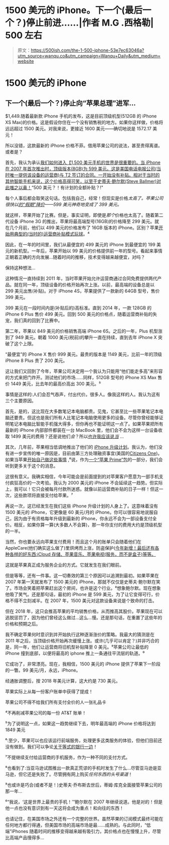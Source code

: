 # 1500 美元的 iPhone。下一个(最后一个？)停止前进……|作者 M.G .西格勒| 500 左右

> 原文：<https://500ish.com/the-1-500-iphone-53e7ec63046a?utm_source=wanqu.co&utm_campaign=Wanqu+Daily&utm_medium=website>



# 1500 美元的 iPhone

## 下一个(最后一个？)停止向“苹果总理”进军…

$1,449.随着最新款 iPhone 手机的发布，这是目前顶级机型(512GB 的 iPhone XS Max)的价格。这是假设你住在一个没有销售税的地方。如果你这样做，价格将远远超过 1500 美元。对我来说，更接近 1600 美元——确切地说是 1572.17 美元！

所以没错，这款最新的 iPhone 价格不菲。借用苹果公司的说法，甚至贵得离谱。或者是？

首先，我认为承认[我们如何进入【1,500 美元手机的世界是很重要的。当 iPhone 在 2007 年首次推出时，顶级版本(8GB)为 599 美元。这是美国电话电报公司(当时唯一提供该设备的运营商)与 T2 签订的合同。一开始没有补贴。相对于当时的其他智能手机来说，这个价格高得可笑，以至于史蒂夫·鲍尔默(Steve Ballmer)](http://aaplinvestors.net/stats/iphone/pricing/)[对此嗤之以鼻！](https://www.youtube.com/watch?v=eywi0h_Y5_U)“500 美元？！有计划的全额补贴？!"

每个人事后都会取笑这句话。包括我自己，经常！但现实是价格*太高了。苹果公司很快以[的“假期”降价](https://www.apple.com/newsroom/2007/09/05Apple-Sets-iPhone-Price-at-399-for-this-Holiday-Season/)——599 美元神奇地变成了 399 美元。*

就这样，苹果开始了比赛。但是，事实证明，即使是*那个*价格也太高了。随着第二代设备 iPhone 3G 的推出，苹果将最高端型号(16GB)的价格降至 299 美元。就在几个月前，他们以 499 美元的价格发布了 16GB 版本的 iPhone。区别？苹果[开始用典型的(当时的)运营商补贴模式玩球](https://twitter.com/reckless/status/1041218893958791170?s=12)。⁴

因此，在一年的时间里，我们从最便宜的 499 美元的 iPhone 到最便宜的 199 美元的新机型。一年后，苹果开始以 99 美元的价格提供前一年的型号。看起来事情正朝着正确的方向发展…随着时间的推移，技术变得越来越便宜，对吗？

保持这种想法…

这种情况一直持续到 2011 年，当时苹果开始允许运营商通过合同免费提供两代产品。就在同一年，顶级设备的价格开始再次上涨。以前，最高端的设备总是以 299 美元出售(补贴)。对于 iPhone 4S，苹果提供了一款新的 64GB 型号，售价 399 美元。



399 美元在一段时间内是(补贴后的)高标准。直到 2014 年，一款 128GB 的 iPhone 6 Plus 售价 499 美元。回到 500 美元的价格点，随着运营商补贴的失宠，我们真的回到了比赛中。

第二年，苹果以 849 美元的价格销售高端 iPhone 6S。之后的一年，Plus 机型涨到了 949 美元。朝着 1000 美元(税前)的攀升一直在持续，直到去年 iPhone X 突破了这个上限。

“最便宜”的 iPhone X 售价 999 美元。最贵的版本是 1149 美元，比前一年的顶级 iPhone 8 Plus 贵了 200 美元。

这让我们又回到了今年，苹果公司决定用一个我认为只能用“他们能走多高”来形容的方式来把门炸开。测试他们的市场……同样，512GB 型号的 iPhone XS Max 售价 1449 美元，比去年的最高价高出 300 美元。⁵

事情是这样的:人们会忍气吞声，付出代价。很多人。像我这样的人。我认为这有三个主要原因。

首先，是的，这比现在大多数笔记本电脑都贵。见鬼，它甚至比一些苹果笔记本电脑还要贵。但这也是我们所有人比笔记本电脑使用更多的设备。尽管你曾经能够证明笔记本电脑比智能手机强大得多，但你再也不能证明这一点了。如果苹果把所有最新的 iPhone 内部部件都装在一台 MacBook 里，他们会不会为这样一台设备收取 1499 美元的费用？还是说他们*会*？所以[也许我应该说*当*](/apple-telegraphs-99533a2bc7d2) …



其次，几年前，苹果相当低调地推出了他们的 [iPhone 升级计划](https://www.apple.com/shop/iphone/iphone-upgrade-program)。我认为，他们没有进一步宣传的唯一原因是，目前由第三方处理融资事宜(美国的[Citizens One](https://www.imore.com/iphone-upgrade-program-faq-everything-you-need-know))。如果当苹果[开始自己做这些事情](/trillion-8ae442c32fa) ,⁶说，作为[一个“苹果 Prime”包](/apple-prime-and-the-iphone-pro-40d970060c8b)的一部分，我们会听到更多关于这个的消息。

这很有意义。我确实相信，今年可能会是前面提到的对苹果客户愿意为一部手机支付疯狂高价的一次考验。我认为 2000 美元的 iPhone 不会延续这一趋势。但实际上，我可以！它只会被每月付款所迷惑。就像以前运营商补贴的日子一样！但这一次，这些款项将直接支付给苹果。⁷

再说一次，这已经发生在我们这些 iPhone 升级计划的人身上了。这意味着没有 1500 美元的 iPhone，它更像是 60 美元/月的 iPhone。你可以很容易地说服自己，因为由于有资格每年升级到最新的 iPhone，你永远不会为一部设备支付全价。相反，如果你算一算(大多数人不会算)，那一年你支付的费用大约是顶级机型的一半。

当然，你也要永远向苹果支付费用！而且这个月的账单只会随着他们在 AppleCare(他们确实这么做了)里烘烤而上涨，防盗保护([今年新增！最后还有各种各样的好东西:iCloud 存储、苹果音乐、苹果电视(服务，而不是盒子)等等。](https://www.theverge.com/circuitbreaker/2018/9/12/17852130/apple-applecare-loss-theft-coverage-new)

这就是苹果真正成为服务企业的方式。它就发生在我们眼前。

但是等等，还有一件事。这一切奏效的第三个原因可以追溯到最初。如果苹果在 2007 年第一天就发布了 1500 美元的 iPhone，那就不仅仅是史蒂夫·鲍尔默在笑了。市场会笑着把苹果赶出这个房间，也许是这个行业。⁸想象鲍尔默。现在想象他吸了笑气。还是那句话，最初的 iPhone 是 599 美元，为了让它变得可行，价格不得不立刻减半。在 2007 年，1500 美元对这款设备来说是个致命的打击。

但在 2018 年，这只会推高苹果的平均销售价格，从而推高其股价。苹果现在可以逃脱惩罚了，因为他们曾经这么做过…这么…慢。还是那句话，在重置了这些年的价格和预期之后。

我不确定苹果何时意识到并开始执行这种逐渐涨价的策略。我最大的猜测是在 2011 年之后，当顶级价格开始再次缓慢上涨。或许(几乎可以肯定？)并非巧合的是，同一年，他们让运营商将旧机型补贴降至 0 美元。⁹苹果公司让最低的 iPhone 撞到底部，以便将最高的 iphone 推上一条通往平流层的轨道。⁰

它成功了，非常漂亮。现在，我相信，1500 美元的 iPhone 提供了苹果下一阶段的一瞥。99 美元/月，永远，iPhone。







经通胀调整后，按 2018 年美元计算，这大约是 730 美元。

苹果实际上从每一份客户账单中获得了提成！

苹果公司不得不给我们所有支付全价的人一张礼品卡

⁴不再削减苹果公司的每一份 AT&T 账单！

⁵为了说明这一点，如果这一趋势继续下去，明年最高端的 iPhone 价格将达到 1849 美元

⁶:至少，苹果可以也应该运行前端服务，处理更多这类服务的体验，但他们目前还没有做到。我们可以争论[关于等式的银行一边](/apple-the-oil-company-5b5983aa81e2)！

⁷不提继续支付给运营商的手机服务，作为一种不同的支付方式。

⁸也看到了:当亚马逊试图推出一款真正荒谬的手机时发生了什么…尽管亚马逊是亚马逊，但它还是失败了。尽管拥有网上购买*任何东西的头号渠道*！

⁹也或许是巧合(或者不是！)史蒂夫·乔布斯去世后，蒂姆·库克全面接管苹果公司的那一年…

⁰“我说，‘这是世界上最贵的手机！’”鲍尔默在 2007 年继续说道。他是对的！但是他一点也没有意识到有一天这将会成为重点！和向往的东西！

也请记住，在美国市场之外还有一个完整的世界。虽然苹果的订阅模式最终可能在任何地方都行得通，但美国市场的高端市场是最……成熟的。与此同时，“低端”iPhones 随着时间的推移变得越来越有吸引力，其价格点也在慢慢上升，尽管比高端产品慢得多…